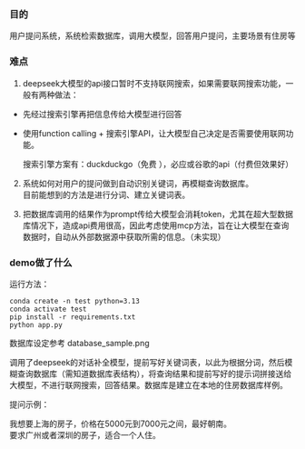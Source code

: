 ### 目的
用户提问系统，系统检索数据库，调用大模型，回答用户提问，主要场景有住房等

### 难点
1. deepseek大模型的api接口暂时不支持联网搜索，如果需要联网搜索功能，一般有两种做法：  
- 先经过搜索引擎再把信息传给大模型进行回答  
- 使用function calling + 搜索引擎API，让大模型自己决定是否需要使用联网功能。  

    搜索引擎方案有：duckduckgo（免费 ），必应或谷歌的api（付费但效果好）

2. 系统如何对用户的提问做到自动识别关键词，再模糊查询数据库。  
目前能想到的方法是进行分词、建立关键词表。

3. 把数据库调用的结果作为prompt传给大模型会消耗token，尤其在超大型数据库情况下，造成api费用很高，因此考虑使用mcp方法，旨在让大模型在查询数据时，自动从外部数据源中获取所需的信息。（未实现）

### demo做了什么
运行方法：  
```
conda create -n test python=3.13    
conda activate test  
pip install -r requirements.txt  
python app.py
```  

数据库设定参考 database_sample.png

调用了deepseek的对话补全模型，提前写好关键词表，以此为根据分词，然后模糊查询数据库（需知道数据库表结构），将查询结果和提前写好的提示词拼接送给大模型，不进行联网搜索，回答结果。数据库是建立在本地的住房数据库样例。

提问示例：

我想要上海的房子，价格在5000元到7000元之间，最好朝南。  
要求广州或者深圳的房子，适合一个人住。
